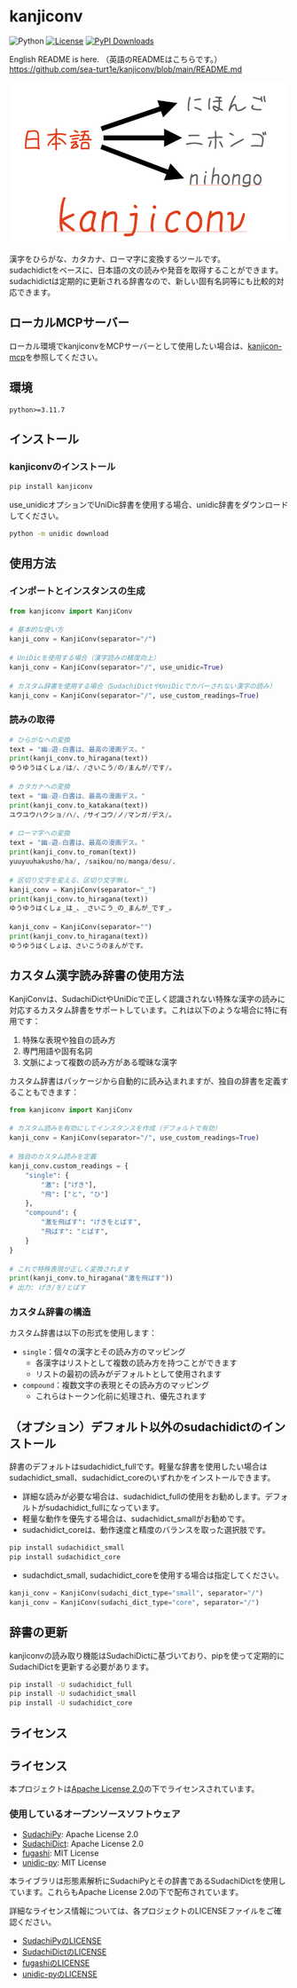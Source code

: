 # kanjiconv
![Python](https://img.shields.io/badge/-Python-F9DC3E.svg?logo=python&style=flat)
[![License](https://img.shields.io/badge/License-Apache_2.0-blue.svg)](https://opensource.org/licenses/Apache-2.0)
[![PyPI Downloads](https://static.pepy.tech/badge/kanjiconv)](https://pepy.tech/projects/kanjiconv)

English README is here. （英語のREADMEはこちらです。）  
https://github.com/sea-turt1e/kanjiconv/blob/main/README.md

![kanjiconv](images/kanjiconv.png)

漢字をひらがな、カタカナ、ローマ字に変換するツールです。  
sudachidictをベースに、日本語の文の読みや発音を取得することができます。  
sudachidictは定期的に更新される辞書なので、新しい固有名詞等にも比較的対応できます。

## ローカルMCPサーバー
ローカル環境でkanjiconvをMCPサーバーとして使用したい場合は、[kanjicon-mcp](https://github.com/sea-turt1e/kanjiconv_mcp)を参照してください。  

## 環境
```
python>=3.11.7
```

## インストール
### kanjiconvのインストール
```bash
pip install kanjiconv
```

use_unidicオプションでUniDic辞書を使用する場合、unidic辞書をダウンロードしてください。

```bash
python -m unidic download
```

## 使用方法
### インポートとインスタンスの生成
```python
from kanjiconv import KanjiConv

# 基本的な使い方
kanji_conv = KanjiConv(separator="/")

# UniDicを使用する場合（漢字読みの精度向上）
kanji_conv = KanjiConv(separator="/", use_unidic=True)

# カスタム辞書を使用する場合（SudachiDictやUniDicでカバーされない漢字の読み）
kanji_conv = KanjiConv(separator="/", use_custom_readings=True)
```

### 読みの取得
```python
# ひらがなへの変換
text = "幽☆遊☆白書は、最高の漫画デス。"
print(kanji_conv.to_hiragana(text))
ゆうゆうはくしょ/は/、/さいこう/の/まんが/です/。

# カタカナへの変換
text = "幽☆遊☆白書は、最高の漫画デス。"
print(kanji_conv.to_katakana(text))
ユウユウハクショ/ハ/、/サイコウ/ノ/マンガ/デス/。

# ローマ字への変換
text = "幽☆遊☆白書は、最高の漫画デス。"
print(kanji_conv.to_roman(text))
yuuyuuhakusho/ha/, /saikou/no/manga/desu/. 

# 区切り文字を変える、区切り文字無し
kanji_conv = KanjiConv(separator="_")
print(kanji_conv.to_hiragana(text))
ゆうゆうはくしょ_は_、_さいこう_の_まんが_です_。

kanji_conv = KanjiConv(separator="")
print(kanji_conv.to_hiragana(text))
ゆうゆうはくしょは、さいこうのまんがです。
```

## カスタム漢字読み辞書の使用方法
KanjiConvは、SudachiDictやUniDicで正しく認識されない特殊な漢字の読みに対応するカスタム辞書をサポートしています。これは以下のような場合に特に有用です：

1. 特殊な表現や独自の読み方
2. 専門用語や固有名詞
3. 文脈によって複数の読み方がある曖昧な漢字

カスタム辞書はパッケージから自動的に読み込まれますが、独自の辞書を定義することもできます：

```python
from kanjiconv import KanjiConv

# カスタム読みを有効にしてインスタンスを作成（デフォルトで有効）
kanji_conv = KanjiConv(separator="/", use_custom_readings=True)

# 独自のカスタム読みを定義
kanji_conv.custom_readings = {
    "single": {
        "激": ["げき"],
        "飛": ["と", "ひ"]
    },
    "compound": {
        "激を飛ばす": "げきをとばす",
        "飛ばす": "とばす",
    }
}

# これで特殊表現が正しく変換されます
print(kanji_conv.to_hiragana("激を飛ばす"))
# 出力: げき/を/とばす
```

### カスタム辞書の構造
カスタム辞書は以下の形式を使用します：

- `single`：個々の漢字とその読み方のマッピング
  - 各漢字はリストとして複数の読み方を持つことができます
  - リストの最初の読みがデフォルトとして使用されます
- `compound`：複数文字の表現とその読み方のマッピング
  - これらはトークン化前に処理され、優先されます

## （オプション）デフォルト以外のsudachidictのインストール
辞書のデフォルトはsudachidict_fullです。軽量な辞書を使用したい場合はsudachidict_small、sudachidict_coreのいずれかをインストールできます。
- 詳細な読みが必要な場合は、sudachidict_fullの使用をお勧めします。デフォルトがsudachidict_fullになっています。
- 軽量な動作を優先する場合は、sudachidict_smallがお勧めです。
- sudachidict_coreは、動作速度と精度のバランスを取った選択肢です。
```bash
pip install sudachidict_small
pip install sudachidict_core
```

- sudachdict_small, sudachidict_coreを使用する場合は指定してください。
```python
kanji_conv = KanjiConv(sudachi_dict_type="small", separator="/")
kanji_conv = KanjiConv(sudachi_dict_type="core", separator="/")
```

## 辞書の更新
kanjiconvの読み取り機能はSudachiDictに基づいており、pipを使って定期的にSudachiDictを更新する必要があります。
```bash
pip install -U sudachidict_full
pip install -U sudachidict_small
pip install -U sudachidict_core
```

## ライセンス
## ライセンス

本プロジェクトは[Apache License 2.0](LICENSE)の下でライセンスされています。

### 使用しているオープンソースソフトウェア

- [SudachiPy](https://github.com/WorksApplications/SudachiPy): Apache License 2.0
- [SudachiDict](https://github.com/WorksApplications/SudachiDict): Apache License 2.0
- [fugashi](https://github.com/polm/fugashi): MIT License
- [unidic-py](https://github.com/polm/unidic-py): MIT License

本ライブラリは形態素解析にSudachiPyとその辞書であるSudachiDictを使用しています。これらもApache License 2.0の下で配布されています。

詳細なライセンス情報については、各プロジェクトのLICENSEファイルをご確認ください。

- [SudachiPyのLICENSE](https://github.com/WorksApplications/SudachiPy/blob/develop/LICENSE)
- [SudachiDictのLICENSE](https://github.com/WorksApplications/SudachiDict/blob/develop/LICENSE-2.0.txt)
- [fugashiのLICENSE](https://github.com/polm/fugashi/blob/main/LICENSE)
- [unidic-pyのLICENSE](https://github.com/polm/unidic-py/blob/master/LICENSE)
